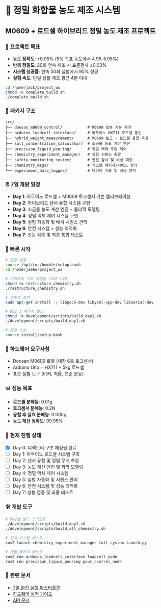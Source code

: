 # 🧪 정밀 화합물 농도 제조 시스템
## M0609 + 로드셀 하이브리드 정밀 농도 제조 프로젝트

### 🎯 프로젝트 목표
- **농도 정확도**: ±0.05% (5% 목표 농도에서 4.95-5.05%)
- **반복 정밀도**: 20회 연속 제조 시 표준편차 ±0.03%
- **시스템 성공률**: 연속 50회 실험에서 95% 성공
- **실험 속도**: 단일 샘플 제조 평균 4분 이내

```bash
cd /home/jack/project_ws
chmod +x complete_build.sh
./complete_build.sh
```

### 📂 패키지 구조
```
src/
├── doosan_m0609_control/           # M0609 로봇 기본 제어
├── arduino_loadcell_interface/     # 아두이노 HX711 로드셀 통신
├── hybrid_weight_measurement/      # M0609 토크 + 로드셀 융합 측정
├── salt_concentration_calculator/  # 소금물 농도 계산 엔진
├── precision_liquid_pouring/       # 정밀 액체 주입 제어
├── chemistry_experiment_manager/   # 실험 시퀀스 총괄
├── safety_monitoring_system/       # 안전 감시 및 비상 대응
├── chemistry_msgs/                 # 커스텀 메시지/서비스 정의
└── experiment_data_logger/         # 데이터 기록 및 성능 분석
```

### ⏰ 7일 개발 일정
- **Day 1**: 아두이노 로드셀 + M0609 토크센서 기본 캘리브레이션
- **Day 2**: 하이브리드 센서 융합 시스템 구현
- **Day 3**: 소금물 농도 계산 엔진 + 물리적 모델링
- **Day 4**: 정밀 액체 제어 시스템 구현
- **Day 5**: 실험 자동화 및 배치 시퀀스 관리
- **Day 6**: 안전 시스템 + 성능 최적화
- **Day 7**: 성능 검증 및 최종 통합 테스트

### 🚀 빠른 시작
```bash
# 환경 설정
source /opt/ros/humble/setup.bash
cd /home/jaeho/project_ws

# 디렉토리 구조 재정립 (최초 1회)
chmod +x restructure_chemistry.sh
./restructure_chemistry.sh

# 의존성 설치
sudo apt-get install -y libpoco-dev libyaml-cpp-dev libserial-dev

# Day 1 패키지 빌드
chmod +x development/scripts/build_day1.sh
./development/scripts/build_day1.sh

# 환경 소싱
source install/setup.bash
```

### 🔧 하드웨어 요구사항
- Doosan M0609 로봇 (내장 6축 토크센서)
- Arduino Uno + HX711 + 5kg 로드셀
- 표준 실험 도구 (비커, 저울, 표준 분동)

### 📊 성능 목표
- **로드셀 분해능**: 0.01g
- **토크센서 분해능**: 0.2N  
- **융합 후 실효 분해능**: 0.005g
- **농도 계산 정확도**: 99.95%

### 📅 현재 진행 상태
- [x] Day 0: 디렉토리 구조 재정립 완료
- [ ] Day 1: 아두이노 로드셀 시스템 구축
- [ ] Day 2: 센서 융합 및 정밀 무게 측정
- [ ] Day 3: 농도 계산 엔진 및 화학 모델링
- [ ] Day 4: 정밀 액체 제어 시스템
- [ ] Day 5: 실험 자동화 및 시퀀스 관리
- [ ] Day 6: 안전 시스템 및 성능 최적화
- [ ] Day 7: 성능 검증 및 최종 테스트

### 🛠️ 개발 도구
```bash
# Day별 빌드 스크립트
./development/scripts/build_day1.sh
./development/scripts/build_all_chemistry.sh

# 전체 시스템 테스트
ros2 launch chemistry_experiment_manager full_system.launch.py

# 개별 패키지 테스트
ros2 run arduino_loadcell_interface loadcell_node
ros2 run precision_liquid_pouring pour_control_node
```

### 🔗 관련 문서
- [7일 완전 실행 마스터플랜](7DAY_MASTERPLAN.md)
- [하드웨어 설정 가이드](docs/HARDWARE_SETUP.md)
- [API 문서](docs/API_REFERENCE.md)
